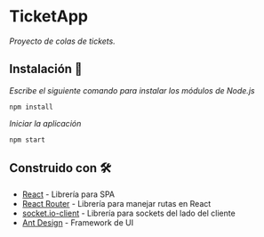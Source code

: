 # TicketApp

_Proyecto de colas de tickets._

## Instalación 🔧

_Escribe el siguiente comando para instalar los módulos de Node.js_

```
npm install
```

_Iniciar la aplicación_

```
npm start
```

## Construido con 🛠️

* [React](https://reactjs.org/) - Librería para SPA
* [React Router](https://reactrouter.com/web/guides/quick-start) - Librería para manejar rutas en React
* [socket.io-client](https://socket.io/docs/v3/client-initialization/) - Librería para sockets del lado del cliente
* [Ant Design](https://ant.design/) - Framework de UI

